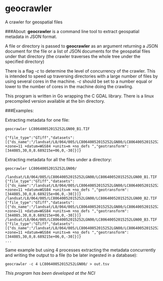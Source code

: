 # geocrawler
A crawler for geospatial files

###About:
**geocrawler** is a command line tool to extract geospatial metadata in JSON format.

A file or directory is passed to **geocrawler** as an argument returning a JSON document for the file or a list of JSON documents for the geospatial files under that directory (the crawler traverses the whole tree under the specified directory)

There is a flag _-c_ to determine the level of concurrency of the crawler. This is intended to speed up traversing directories with a large number of files by using several cores in the machine. _-c_ should be set to a number equal or lower to the number of cores in the machine doing the crawling.

This program is written in Go wrapping the C GDAL library. There is a linux precompiled version available at the bin directory.

###Examples:

Extracting metadata for one file:
```bash
geocrawler LC80640052015252LGN00_B1.TIF
```
```
{"file_type":"GTiff","datasets":[{"ds_name":"/landsat/L8/064/005/LC80640052015252LGN00/LC80640052015252LGN00_B1.TIF","raster_count":1,"array_type":"Uint16","x_size":9141,"y_size":9161,"proj4":"+proj=utm +zone=11 +datum=WGS84 +units=m +no_defs ","geotransform":[344085,30,0,8.689215e+06,0,-30]}]}
```

Extracting metadata for all the files under a directory:
```
geocrawler LC80640052015252LGN00/
```
```
/landsat/L8/064/005/LC80640052015252LGN00/LC80640052015252LGN00_B1.TIF	{"file_type":"GTiff","datasets":[{"ds_name":"/landsat/L8/064/005/LC80640052015252LGN00/LC80640052015252LGN00_B1.TIF","raster_count":1,"array_type":"Uint16","x_size":9141,"y_size":9161,"proj4":"+proj=utm +zone=11 +datum=WGS84 +units=m +no_defs ","geotransform":[344085,30,0,8.689215e+06,0,-30]}]}
/landsat/L8/064/005/LC80640052015252LGN00/LC80640052015252LGN00_B2.TIF	{"file_type":"GTiff","datasets":[{"ds_name":"/landsat/L8/064/005/LC80640052015252LGN00/LC80640052015252LGN00_B2.TIF","raster_count":1,"array_type":"Uint16","x_size":9141,"y_size":9161,"proj4":"+proj=utm +zone=11 +datum=WGS84 +units=m +no_defs ","geotransform":[344085,30,0,8.689215e+06,0,-30]}]}
/landsat/L8/064/005/LC80640052015252LGN00/LC80640052015252LGN00_B3.TIF	{"file_type":"GTiff","datasets":[{"ds_name":"/landsat/L8/064/005/LC80640052015252LGN00/LC80640052015252LGN00_B3.TIF","raster_count":1,"array_type":"Uint16","x_size":9141,"y_size":9161,"proj4":"+proj=utm +zone=11 +datum=WGS84 +units=m +no_defs ","geotransform":[344085,30,0,8.689215e+06,0,-30]}]}
...
```

Same example but using 4 processes extracting the metadata concurrently and writing the output to a file (to be later ingested in a database):
```
geocrawler -c 4 LC80640052015252LGN00/ > out.tsv
```


*This program has been developed at the NCI*

